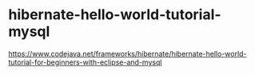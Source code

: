 # hibernate-hello-world-tutorial-mysql


https://www.codejava.net/frameworks/hibernate/hibernate-hello-world-tutorial-for-beginners-with-eclipse-and-mysql
